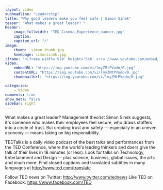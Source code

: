 ```yaml
---
layout: video
subheadline: "Leadership"
title: "Why good leaders make you feel safe | Simon Sinek"
teaser: "What makes a great leader? "
header:
    image_fullwidth: "TED_Cinema_Experience_banner.jpg"
    caption: 
    caption_url: "/"
image:
    thumb:  simon_thumb.jpg
    homepage: simonsinek.jpg
iframe: "<iframe width='970' height='546' src='//www.youtube.com/embed/lmyZMtPVodo' frameborder='0' allowfullscreen></iframe>"
video:
    embedURL: "https://img.youtube.com/vi/lmyZMtPVodo/0.jpg"
    contentURL: "https://img.youtube.com/vi/lmyZMtPVodo/0.jpg"
    thumbnailUrl: "https://img.youtube.com/vi/lmyZMtPVodo/0.jpg"

categories:
    - Video
comments: true
show_meta: false
sidebar: right
---
```


What makes a great leader? Management theorist Simon Sinek suggests, it's someone who makes their employees feel secure, who draws staffers into a circle of trust. But creating trust and safety — especially in an uneven economy — means taking on big responsibility.

TEDTalks is a daily video podcast of the best talks and performances from the TED Conference, where the world's leading thinkers and doers give the talk of their lives in 18 minutes (or less). Look for talks on Technology, Entertainment and Design -- plus science, business, global issues, the arts and much more.
Find closed captions and translated subtitles in many languages at http://www.ted.com/translate

Follow TED news on Twitter: http://www.twitter.com/tednews
Like TED on Facebook: https://www.facebook.com/TED